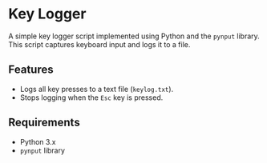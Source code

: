 # Key Logger

A simple key logger script implemented using Python and the `pynput` library. This script captures keyboard input and logs it to a file.

## Features

- Logs all key presses to a text file (`keylog.txt`).
- Stops logging when the `Esc` key is pressed.

## Requirements

- Python 3.x
- `pynput` library
